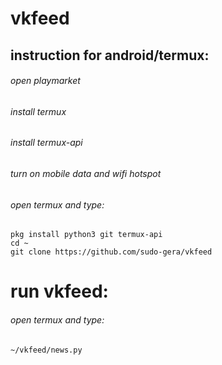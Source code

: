 # vkfeed
## instruction for android/termux:
###### open playmarket
###### install termux
###### install termux-api
###### turn on mobile data and wifi hotspot
###### open termux and type:
```
pkg install python3 git termux-api
cd ~
git clone https://github.com/sudo-gera/vkfeed
```
# run vkfeed:
###### open termux and type:
```
~/vkfeed/news.py
```
